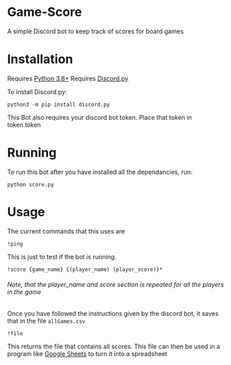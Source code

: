 # Game-Score
A simple Discord bot to keep track of scores for board games

# Installation
Requires [Python 3.8+](https://www.python.org/)
Requires [Discord.py](https://discordpy.readthedocs.io/en/stable/)

To install Discord.py:
 ```console
 python3 -m pip install discord.py
 ```
 This Bot also requires your discord bot token. Place that token in token.token
 
 # Running
 
 To run this bot after you have installed all the dependancies, run: 
 ```console
 python score.py
 ```
 # Usage
  
 The current commands that this uses are
 ```
 !ping
 ```
 This is just to test if the bot is running.
 ```
 !score {game_name} {(player_name) (player_score)}*
 ```
 ###### Note, that the player_name and score section is repeated for all the players in the game
 Once you have followed the instructions given by the discord bot, it saves that in the file ```allGames.csv```
 
 ```
 !file
 ```
 This returns the file that contains all scores. This file can then be used in a program like [Google Sheets](https://docs.google.com/spreadsheets) to turn it into a spreadsheet
